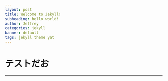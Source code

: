 ```yaml
---
layout: post
title: Welcome to Jekyll!
subheading: hello world!
author: Jeffrey
categories: jekyll
banner: default
tags: jekyll theme yat
---
```


# テストだお
---
